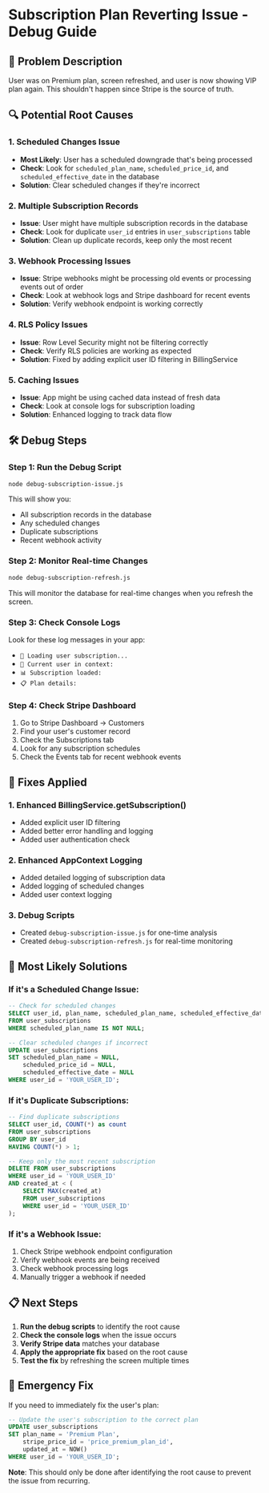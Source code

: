 # Subscription Plan Reverting Issue - Debug Guide

## 🚨 **Problem Description**
User was on Premium plan, screen refreshed, and user is now showing VIP plan again. This shouldn't happen since Stripe is the source of truth.

## 🔍 **Potential Root Causes**

### 1. **Scheduled Changes Issue**
- **Most Likely**: User has a scheduled downgrade that's being processed
- **Check**: Look for `scheduled_plan_name`, `scheduled_price_id`, and `scheduled_effective_date` in the database
- **Solution**: Clear scheduled changes if they're incorrect

### 2. **Multiple Subscription Records**
- **Issue**: User might have multiple subscription records in the database
- **Check**: Look for duplicate `user_id` entries in `user_subscriptions` table
- **Solution**: Clean up duplicate records, keep only the most recent

### 3. **Webhook Processing Issues**
- **Issue**: Stripe webhooks might be processing old events or processing events out of order
- **Check**: Look at webhook logs and Stripe dashboard for recent events
- **Solution**: Verify webhook endpoint is working correctly

### 4. **RLS Policy Issues**
- **Issue**: Row Level Security might not be filtering correctly
- **Check**: Verify RLS policies are working as expected
- **Solution**: Fixed by adding explicit user ID filtering in BillingService

### 5. **Caching Issues**
- **Issue**: App might be using cached data instead of fresh data
- **Check**: Look at console logs for subscription loading
- **Solution**: Enhanced logging to track data flow

## 🛠️ **Debug Steps**

### Step 1: Run the Debug Script
```bash
node debug-subscription-issue.js
```

This will show you:
- All subscription records in the database
- Any scheduled changes
- Duplicate subscriptions
- Recent webhook activity

### Step 2: Monitor Real-time Changes
```bash
node debug-subscription-refresh.js
```

This will monitor the database for real-time changes when you refresh the screen.

### Step 3: Check Console Logs
Look for these log messages in your app:
- `🔄 Loading user subscription...`
- `👤 Current user in context:`
- `📊 Subscription loaded:`
- `📋 Plan details:`

### Step 4: Check Stripe Dashboard
1. Go to Stripe Dashboard → Customers
2. Find your user's customer record
3. Check the Subscriptions tab
4. Look for any subscription schedules
5. Check the Events tab for recent webhook events

## 🔧 **Fixes Applied**

### 1. **Enhanced BillingService.getSubscription()**
- Added explicit user ID filtering
- Added better error handling and logging
- Added user authentication check

### 2. **Enhanced AppContext Logging**
- Added detailed logging of subscription data
- Added logging of scheduled changes
- Added user context logging

### 3. **Debug Scripts**
- Created `debug-subscription-issue.js` for one-time analysis
- Created `debug-subscription-refresh.js` for real-time monitoring

## 🎯 **Most Likely Solutions**

### If it's a Scheduled Change Issue:
```sql
-- Check for scheduled changes
SELECT user_id, plan_name, scheduled_plan_name, scheduled_effective_date 
FROM user_subscriptions 
WHERE scheduled_plan_name IS NOT NULL;

-- Clear scheduled changes if incorrect
UPDATE user_subscriptions 
SET scheduled_plan_name = NULL, 
    scheduled_price_id = NULL, 
    scheduled_effective_date = NULL 
WHERE user_id = 'YOUR_USER_ID';
```

### If it's Duplicate Subscriptions:
```sql
-- Find duplicate subscriptions
SELECT user_id, COUNT(*) as count 
FROM user_subscriptions 
GROUP BY user_id 
HAVING COUNT(*) > 1;

-- Keep only the most recent subscription
DELETE FROM user_subscriptions 
WHERE user_id = 'YOUR_USER_ID' 
AND created_at < (
    SELECT MAX(created_at) 
    FROM user_subscriptions 
    WHERE user_id = 'YOUR_USER_ID'
);
```

### If it's a Webhook Issue:
1. Check Stripe webhook endpoint configuration
2. Verify webhook events are being received
3. Check webhook processing logs
4. Manually trigger a webhook if needed

## 📋 **Next Steps**

1. **Run the debug scripts** to identify the root cause
2. **Check the console logs** when the issue occurs
3. **Verify Stripe data** matches your database
4. **Apply the appropriate fix** based on the root cause
5. **Test the fix** by refreshing the screen multiple times

## 🚨 **Emergency Fix**

If you need to immediately fix the user's plan:

```sql
-- Update the user's subscription to the correct plan
UPDATE user_subscriptions 
SET plan_name = 'Premium Plan',
    stripe_price_id = 'price_premium_plan_id',
    updated_at = NOW()
WHERE user_id = 'YOUR_USER_ID';
```

**Note**: This should only be done after identifying the root cause to prevent the issue from recurring.
